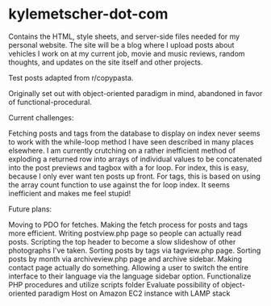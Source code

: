 # kylemetscher-dot-com

Contains the HTML, style sheets, and server-side files needed for my personal website. The site will be a blog where I upload posts about vehicles I work
on at my current job, movie and music reviews, random thoughts, and updates on the site itself and other projects.

Test posts adapted from r/copypasta.

Originally set out with object-oriented paradigm in mind, abandoned in favor of functional-procedural.

Current challenges:

Fetching posts and tags from the database to display on index never seems to work with the while-loop method I have seen described in many places elsewhere. I am currently crutching on a rather inefficient method of exploding a returned row into arrays of individual values to be concatenated into the post previews and tagbox with a for loop. For index, this is easy, because I only ever want ten posts up front. For tags, this is based on using the array count function to use against the for loop index. It seems inefficient and makes me feel stupid!

Future plans:

Moving to PDO for fetches.
Making the fetch process for posts and tags more efficient.
Writing postview.php page so people can actually read posts.
Scripting the top header to become a slow slideshow of other photographs I've taken.
Sorting posts by tags via tagview.php page.
Sorting posts by month via archiveview.php page and archive sidebar.
Making contact page actually do something.
Allowing a user to switch the entire interface to their language via the language sidebar option.
Functionalize PHP procedures and utilize scripts folder
Evaluate possibility of object-oriented paradigm
Host on Amazon EC2 instance with LAMP stack

